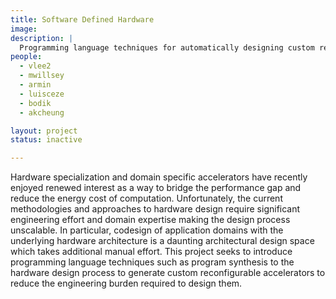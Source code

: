 ```yaml
---
title: Software Defined Hardware
image:
description: |
  Programming language techniques for automatically designing custom reconfigurable accelerators.
people:
  - vlee2
  - mwillsey
  - armin
  - luisceze
  - bodik
  - akcheung

layout: project
status: inactive

---
```


Hardware specialization and domain specific accelerators have recently enjoyed renewed interest as a way to bridge the performance gap and reduce the energy cost of computation.
Unfortunately, the current methodologies and approaches to hardware design require significant engineering effort and domain expertise making the design process unscalable.
In particular, codesign of application domains with the underlying hardware architecture is a daunting architectural design space which takes additional manual effort.
This project seeks to introduce programming language techniques such as program synthesis to the hardware design process to generate custom reconfigurable accelerators to reduce the engineering burden required to design them.